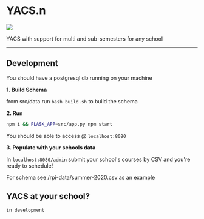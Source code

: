 # YACS.n
 
![](https://github.com/YACS-RCOS/yacs.n/workflows/CI/badge.svg)

YACS with support for multi and sub-semesters for any school

---

## Development

You should have a postgresql db running on your machine

**1. Build Schema**

from src/data
run `bash build.sh` to build the schema

**2. Run**

```bash
npm i && FLASK_APP=src/app.py npm start
```

You should be able to access @ `localhost:8080`

**3. Populate with your schools data**

In `localhost:8080/admin` submit your school's courses by CSV and you're ready to schedule!

For schema see /rpi-data/summer-2020.csv as an example

## YACS at your school?

`in development`
